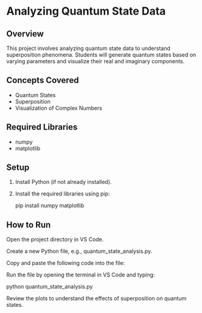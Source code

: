 
# Analyzing Quantum State Data

## Overview

This project involves analyzing quantum state data to understand superposition phenomena. Students will generate quantum states based on varying parameters and visualize their real and imaginary components.

## Concepts Covered

- Quantum States
- Superposition
- Visualization of Complex Numbers

## Required Libraries

- numpy
- matplotlib

## Setup

1. Install Python (if not already installed).
2. Install the required libraries using pip:
   
   pip install numpy matplotlib

## How to Run

Open the project directory in VS Code.

Create a new Python file, e.g., quantum_state_analysis.py.

Copy and paste the following code into the file:

Run the file by opening the terminal in VS Code and typing:

python quantum_state_analysis.py

Review the plots to understand the effects of superposition on quantum states.
